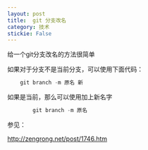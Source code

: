 ```yaml
---
layout: post
title:  git 分支改名 
category: 技术 
stickie: False
---
```


给一个git分支改名的方法很简单

<!--more-->

<div id="toc"></div>
<!-- csdn -->

如果对于分支不是当前分支，可以使用下面代码：

```csharp
    git branch -m 原名 新
```

如果是当前，那么可以使用加上新名字


```csharp
        git branch -m 原名 
```

参见：

http://zengrong.net/post/1746.htm



